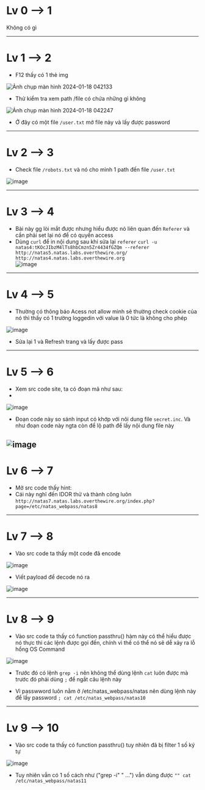 # Lv 0 --> 1
Không có gì


---

# Lv 1 --> 2

- F12 thấy có 1 thẻ img 

![Ảnh chụp màn hình 2024-01-18 042133](https://github.com/vanniichan/Natas_Wup/assets/112863484/3e81c8e1-5375-46e1-af31-758a4ddfd723)

- Thử kiểm tra xem path /file có chứa những gì không 

![Ảnh chụp màn hình 2024-01-18 042247](https://github.com/vanniichan/Natas_Wup/assets/112863484/12fe78bc-3bb4-41b8-b4f4-3a48e8311860)

- Ở đây có một file `/user.txt` mở file này và lấy được password



---
# Lv 2 --> 3
- Check file `/robots.txt` và nó cho mình 1 path đến file `/user.txt`
  
![image](https://github.com/vanniichan/Natas_Wup/assets/112863484/ecab6b5c-7548-431d-baa1-f4f8429d37b4)

---
# Lv 3 --> 4
- Bài này gg lòi mắt được nhưng hiểu được nó liên quan đến `Referer` và cần phải set lại nó để có quyền access
- Dùng `curl` để in nội dung sau khi sửa lại `referer` ```curl -u natas4:tKOcJIbzM4lTs8hbCmzn5Zr4434fGZQm --referer http://natas5.natas.labs.overthewire.org/ http://natas4.natas.labs.overthewire.org```  
![image](https://github.com/vanniichan/Natas_Wup/assets/112863484/ec74ae8f-71ba-4bc9-8d04-e75569b936e6)

---
# Lv 4 --> 5
- Thường có thông báo Acess not allow mình sẽ thường check cookie của nó thì thấy có 1 trường loggedin với value là 0 tức là không cho phép

![image](https://github.com/vanniichan/Natas_Wup/assets/112863484/e52026fa-fa91-41c4-97fc-98d84a428d7c)

- Sửa lại 1 và Refresh trang và lấy được pass

---
# Lv 5 --> 6
- Xem src code site, ta có đoạn mã như sau:
- 
![image](https://github.com/vanniichan/Natas_Wup/assets/112863484/fa064fb6-e68b-4e01-93f5-9dd657bd37b7)

- Đoạn code này so sánh input có khớp với nôi dung file `secret.inc`. Và như đoạn code này ngta còn để lộ path để lấy nội dung file này
  
![image](https://github.com/vanniichan/Natas_Wup/assets/112863484/9a2e3add-f357-44c2-8450-a5680212f3d7)
---
# Lv 6 --> 7
- Mở src code thấy hint:
- Cái này nghĩ đến IDOR thử và thành công luôn 
`http://natas7.natas.labs.overthewire.org/index.php?page=/etc/natas_webpass/natas8`

---
# Lv 7 --> 8
- Vào src code ta thấy một code đã encode
  
![image](https://github.com/vanniichan/Natas_Wup/assets/112863484/1c54a40e-da5b-4f2c-ad97-c9b0d6a85959)

- Viết payload để decode nó ra
  
![image](https://github.com/vanniichan/Natas_Wup/assets/112863484/e2114681-183f-4088-8f9e-2f98e4062d45)

---
# Lv 8 --> 9
- Vào src code ta thấy có function passthru() hàm này có thể hiểu được nó thực thi các lệnh được gọi đến, chính vì thế có thể nó sẽ dễ xảy ra lỗ hổng OS Command

![image](https://github.com/vanniichan/Natas_Wup/assets/112863484/1c211703-026d-4db7-bf99-faa11accc1b9)

- Trước đó có lệnh `grep -i` nên không thể dùng lệnh `cat` luôn được mà trước đó phải dùng `;` để ngắt câu lệnh này

- Vì passwword luôn nằm ở /etc/natas_webpass/natas nên dùng lệnh này để lấy password
 `; cat /etc/natas_webpass/natas10`

---
# Lv 9 --> 10
- Vào src code ta thấy có function passthru() tuy nhiên đã bị filter 1 số ký tự

![image](https://github.com/vanniichan/Natas_Wup/assets/112863484/e251c2be-8c2b-4e02-a5c7-9868c1f40636)

- Tuy nhiên vẫn có 1 số cách như ("grep -i" " ...") vẫn dùng được
`"" cat /etc/natas_webpass/natas11`
  
